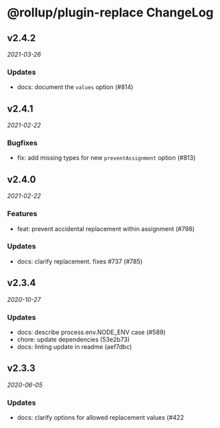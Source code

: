 # @rollup/plugin-replace ChangeLog

## v2.4.2

_2021-03-26_

### Updates

- docs: document the `values` option (#814)

## v2.4.1

_2021-02-22_

### Bugfixes

- fix: add missing types for new `preventAssignment` option (#813)

## v2.4.0

_2021-02-22_

### Features

- feat: prevent accidental replacement within assignment (#798)

### Updates

- docs: clarify replacement. fixes #737 (#785)

## v2.3.4

_2020-10-27_

### Updates

- docs: describe process.env.NODE_ENV case (#589)
- chore: update dependencies (53e2b73)
- docs: linting update in readme (aef7dbc)

## v2.3.3

_2020-06-05_

### Updates

- docs: clarify options for allowed replacement values (#422